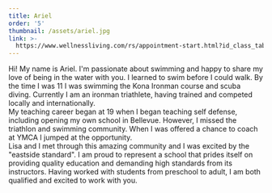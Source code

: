 ```yaml
---
title: Ariel
order: '5'
thumbnail: /assets/ariel.jpg
link: >-
  https://www.wellnessliving.com/rs/appointment-start.html?id_class_tab=3&k_business=248418&k_class_tab=17422&k_service=108261
---
```

Hi! My name is Ariel. I'm passionate about swimming and happy to share my love of being in the water with you.
I learned to swim before I could walk. By the time I was 11 I was swimming the Kona Ironman course and scuba diving. Currently I am an ironman triathlete, having trained and competed locally and internationally.  
My teaching career began at 19 when I began teaching self defense, including opening my own school in Bellevue. However, I missed the triathlon and swimming community.  When I was offered a chance to coach at YMCA I jumped at the opportunity.  
Lisa and I met through this amazing community and I was excited by the "eastside standard". I am proud to represent a school that prides itself on providing quality education and demanding high standards from its instructors. Having worked with students from preschool to adult, I am both qualified and excited to work with you.

